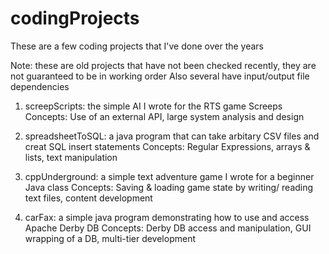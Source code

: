 # codingProjects
These are a few coding projects that I've done over the years

Note: these are old projects that have not been checked recently, they are not guaranteed to be in working order
Also several have input/output file dependencies 

1. screepScripts: the simple AI I wrote for the RTS game Screeps
 Concepts: Use of an external API, large system analysis and design
    
2. spreadsheetToSQL: a java program that can take arbitary CSV files and creat SQL insert statements
 Concepts: Regular Expressions, arrays & lists, text manipulation
    
3. cppUnderground: a simple text adventure game I wrote for a beginner Java class
 Concepts: Saving & loading game state by writing/ reading text files, content development

4. carFax: a simple java program demonstrating how to use and access Apache Derby DB
 Concepts: Derby DB access and manipulation, GUI wrapping of a DB, multi-tier development

